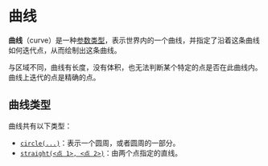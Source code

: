 # 曲线

**曲线**（curve）是一种[参数类型](../zh.md)，表示世界内的一个曲线，并指定了沿着这条曲线如何迭代点，从而绘制出这条曲线。

与区域不同，曲线有长度，没有体积，也无法判断某个特定的点是否在此曲线内。曲线上迭代的点是精确的点。

## 曲线类型

曲线共有以下类型：

- [`circle(...)`](circle/zh.md)：表示一个圆周，或者圆周的一部分。
- [`straight(<点 1>, <点 2>)`](straight/zh.md)：由两个点指定的直线。